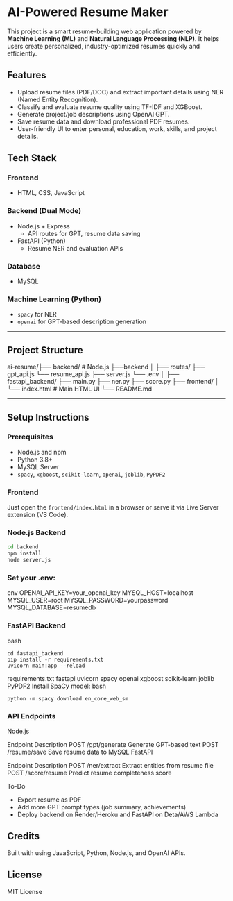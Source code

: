 # AI-Powered Resume Maker

This project is a smart resume-building web application powered by **Machine Learning (ML)** and **Natural Language Processing (NLP)**. It helps users create personalized, industry-optimized resumes quickly and efficiently.

## Features

- Upload resume files (PDF/DOC) and extract important details using NER (Named Entity Recognition).
- Classify and evaluate resume quality using TF-IDF and XGBoost.
- Generate project/job descriptions using OpenAI GPT.
- Save resume data and download professional PDF resumes.
- User-friendly UI to enter personal, education, work, skills, and project details.

## Tech Stack

### Frontend
- HTML, CSS, JavaScript

### Backend (Dual Mode)
- Node.js + Express
  - API routes for GPT, resume data saving
- FastAPI (Python)
  - Resume NER and evaluation APIs

### Database
- MySQL

### Machine Learning (Python)
- `spacy` for NER
- `openai` for GPT-based description generation

---

## Project Structure
ai-resume/├── backend/ # Node.js 
          ├──backend │ ├── routes/ ├── gpt_api.js 
                                   └── resume_api.js 
          ├── server.js 
          └── .env │ 
          ├── fastapi_backend/ ├── main.py 
                               ├── ner.py 
                               ├── score.py 
          ├── frontend/ │ 
                        └── index.html # Main HTML UI 
          └── README.md


---

## Setup Instructions

### Prerequisites

- Node.js and npm
- Python 3.8+
- MySQL Server
- `spacy`, `xgboost`, `scikit-learn`, `openai`, `joblib`, `PyPDF2`

### Frontend

Just open the `frontend/index.html` in a browser or serve it via Live Server extension (VS Code).

### Node.js Backend

```bash
cd backend
npm install
node server.js
```

### Set your .env:
env
OPENAI_API_KEY=your_openai_key
MYSQL_HOST=localhost
MYSQL_USER=root
MYSQL_PASSWORD=yourpassword
MYSQL_DATABASE=resumedb

### FastAPI Backend
bash
```
cd fastapi_backend
pip install -r requirements.txt
uvicorn main:app --reload
```
requirements.txt
fastapi
uvicorn
spacy
openai
xgboost
scikit-learn
joblib
PyPDF2
Install SpaCy model:
bash
```
python -m spacy download en_core_web_sm
```
### API Endpoints
Node.js

Endpoint	Description
POST /gpt/generate	Generate GPT-based text
POST /resume/save	Save resume data to MySQL
FastAPI

Endpoint	Description
POST /ner/extract	Extract entities from resume file
POST /score/resume	Predict resume completeness score

To-Do
 - Export resume as PDF
 - Add more GPT prompt types (job summary, achievements)
 - Deploy backend on Render/Heroku and FastAPI on Deta/AWS Lambda

## Credits
Built with using JavaScript, Python, Node.js, and OpenAI APIs.

## License
MIT License








